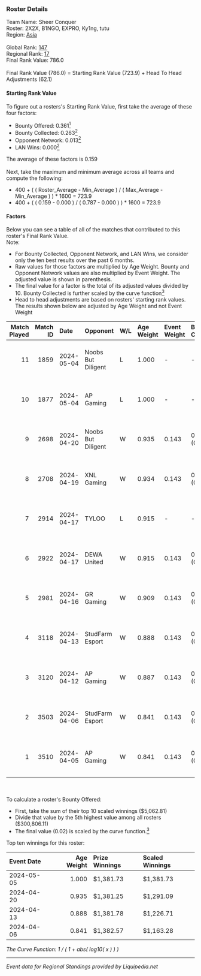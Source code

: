 ### Roster Details<br />
Team Name: Sheer Conquer<br />
Roster: 2X2X, B1NGO, EXPRO, Ky1ng, tutu<br />
Region: [Asia]( ../standings_asia.md)<br />
<br />
Global Rank: [147](../standings_global.md)<br />
Regional Rank: [17]( ../standings_asia.md)<br />
Final Rank Value:  786.0<br />
<br />
Final Rank Value (786.0) = Starting Rank Value (723.9) + Head To Head Adjustments (62.1)<br />

#### Starting Rank Value<br />
To figure out a rosters's Starting Rank Value, first take the average of these four factors:<br />
- Bounty Offered: 0.361[<sup>1</sup>](#table2)
- Bounty Collected: 0.263[<sup>2</sup>](#table1)
- Opponent Network: 0.013[<sup>2</sup>](#table1)
- LAN Wins: 0.000[<sup>2</sup>](#table1)

The average of these factors is 0.159<br />
<br />
Next, take the maximum and minimum average across all teams and compute the following:<br />
- 400 + ( ( Roster_Average - Min_Average ) / ( Max_Average - Min_Average ) ) * 1600 = 723.9
- 400 + ( ( 0.159 - 0.000 ) / ( 0.787 - 0.000 ) ) * 1600 = 723.9


#### Factors<br />
Below you can see a table of all of the matches that contributed to this roster's Final Rank Value.<br />
Note:<br />

- For Bounty Collected, Opponent Network, and LAN Wins, we consider only the ten best results over the past 6 months.
- Raw values for those factors are multiplied by Age Weight. Bounty and Opponent Network values are also multiplied by Event Weight. The adjusted value is shown in parenthesis.
- The final value for a factor is the total of its adjusted values divided by 10. Bounty Collected is further scaled by the curve function[<sup>3</sup>](#curveFunction)
- Head to head adjustments are based on rosters' starting rank values. The results shown below are adjusted by Age Weight and not Event Weight
<span id="table1"></span><br />


| Match Played | Match ID | Date       | Opponent           | W/L | Age Weight | Event Weight | Bounty Collected | Opponent Network | LAN Wins  | H2H Adj. | Roster                          |
| -: | -: | :- | :- | :- | :- | :- | :- | :- | :- | -: | :- |
|           11 |     1859 | 2024-05-04 | Noobs But Diligent | L   | 1.000      | -            | -                | -                | -         |   -17.20 | 2X2X, B1NGO, EXPRO, Ky1ng, tutu |
|           10 |     1877 | 2024-05-04 | AP Gaming          | L   | 1.000      | -            | -                | -                | -         |   -14.24 | 2X2X, B1NGO, EXPRO, Ky1ng, tutu |
|            9 |     2698 | 2024-04-20 | Noobs But Diligent | W   | 0.935      | 0.143        | 0.014 (0.002)    | 0.138 (0.018)    | 0 (0.000) |    13.21 | 2X2X, B1NGO, EXPRO, Ky1ng, tutu |
|            8 |     2708 | 2024-04-19 | XNL Gaming         | W   | 0.934      | 0.143        | 0.003 (0.000)    | 0.000 (0.000)    | 0 (0.000) |     5.57 | 2X2X, B1NGO, EXPRO, Ky1ng, tutu |
|            7 |     2914 | 2024-04-17 | TYLOO              | L   | 0.915      | -            | -                | -                | -         |   -10.11 | 2X2X, B1NGO, EXPRO, Ky1ng, tutu |
|            6 |     2922 | 2024-04-17 | DEWA United        | W   | 0.915      | 0.143        | 0.002 (0.000)    | 0.176 (0.023)    | 0 (0.000) |    10.91 | 2X2X, B1NGO, EXPRO, Ky1ng, tutu |
|            5 |     2981 | 2024-04-16 | GR Gaming          | W   | 0.909      | 0.143        | 0.007 (0.001)    | 0.428 (0.056)    | 0 (0.000) |    18.26 | 2X2X, B1NGO, EXPRO, Ky1ng, tutu |
|            4 |     3118 | 2024-04-13 | StudFarm Esport    | W   | 0.888      | 0.143        | 0.009 (0.001)    | 0.045 (0.006)    | 0 (0.000) |     9.90 | 2X2X, B1NGO, EXPRO, Ky1ng, tutu |
|            3 |     3120 | 2024-04-12 | AP Gaming          | W   | 0.887      | 0.143        | 0.042 (0.005)    | 0.106 (0.013)    | 0 (0.000) |    17.33 | 2X2X, B1NGO, EXPRO, Ky1ng, tutu |
|            2 |     3503 | 2024-04-06 | StudFarm Esport    | W   | 0.841      | 0.143        | 0.009 (0.001)    | 0.045 (0.005)    | 0 (0.000) |    10.73 | 2X2X, B1NGO, EXPRO, Ky1ng, tutu |
|            1 |     3510 | 2024-04-05 | AP Gaming          | W   | 0.841      | 0.143        | 0.042 (0.005)    | 0.106 (0.013)    | 0 (0.000) |    17.75 | 2X2X, B1NGO, EXPRO, Ky1ng, tutu |

<br />
<span id="table2"></span><br />
To calculate a roster's Bounty Offered:<br />

- First, take the sum of their top 10 scaled winnings ($5,062.81)
- Divide that value by the 5th highest value among all rosters ($300,806.11)
- The final value (0.02) is scaled by the curve function.[<sup>3</sup>](#curveFunction)

Top ten winnings for this roster:<br />

| Event Date | Age Weight | Prize Winnings | Scaled Winnings |
| :- | -: | :- | :- |
| 2024-05-05 |      1.000 | $1,381.73      | $1,381.73       |
| 2024-04-20 |      0.935 | $1,381.25      | $1,291.09       |
| 2024-04-13 |      0.888 | $1,381.78      | $1,226.71       |
| 2024-04-06 |      0.841 | $1,382.57      | $1,163.28       |


<span id="curveFunction"></span>_The Curve Function: 1 / ( 1 + abs( log10( x ) ) )_<br />

---
_Event data for Regional Standings provided by Liquipedia.net_<br />
